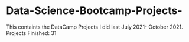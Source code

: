 # Data-Science-Bootcamp-Projects-
This containts the DataCamp Projects I did last July 2021- October 2021. 
Projects Finished: 31 

